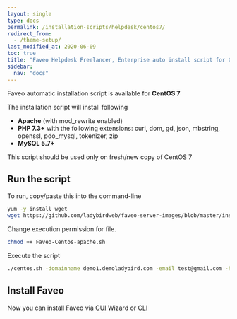 ```yaml
---
layout: single
type: docs
permalink: /installation-scripts/helpdesk/centos7/
redirect_from:
  - /theme-setup/
last_modified_at: 2020-06-09
toc: true
title: "Faveo Helpdesk Freelancer, Enterprise auto install script for CentOS 7"
sidebar:
  nav: "docs"
---
```


Faveo automatic installation script is available for <b>CentOS 7</b> 

The installation script will install following 
-   **Apache** (with mod_rewrite enabled) 
-   **PHP 7.3+** with the following extensions: curl, dom, gd, json, mbstring, openssl, pdo_mysql, tokenizer, zip
-   **MySQL 5.7+** 

This script should be used only on fresh/new copy of CentOS 7

## Run the script

To run, copy/paste this into the command-line
    
```sh
yum -y install wget
wget https://github.com/ladybirdweb/faveo-server-images/blob/master/installation-scripts/helpdesk/centos7/centos7.sh
```

Change execution permission for file.

```sh
chmod +x Faveo-Centos-apache.sh
```

Execute the script

```sh
./centos.sh -domainname demo1.demoladybird.com -email test@gmail.com -host_root_dir /var/www/faveo/faveo-helpdesk -license EOVSRVXU7AKX0002  -orderno 39187271 -db_root_pw Faveo123@ -db_name faveo1 -db_user faveo1 -db_user_pw faveo1
```

## Install Faveo

Now you can install Faveo via [GUI](/docs/installation/installer/gui) Wizard or [CLI](/docs/installation/installer/cli)
